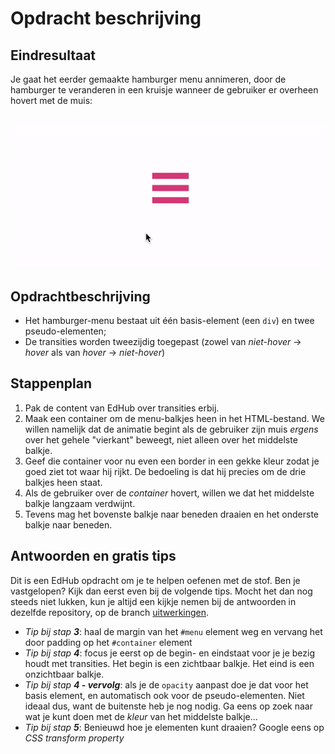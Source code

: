 # Opdracht beschrijving

## Eindresultaat
Je gaat het eerder gemaakte hamburger menu annimeren, door de hamburger te veranderen in een kruisje wanneer de gebruiker er overheen hovert met de muis:

![screenshot](./hamburger-icoon-animatie.gif)

## Opdrachtbeschrijving
- Het hamburger-menu bestaat uit één basis-element (een `div`) en twee pseudo-elementen;
- De transities worden tweezijdig toegepast (zowel van *niet-hover*  → *hover* als van *hover*  → *niet-hover*)

## Stappenplan
1. Pak de content van EdHub over transities erbij.
2. Maak een container om de menu-balkjes heen in het HTML-bestand. We willen namelijk dat de animatie begint als de gebruiker zijn muis *ergens* over het gehele "vierkant" beweegt, niet alleen over het middelste balkje.
3. Geef die container voor nu even een border in een gekke kleur zodat je goed ziet tot waar hij rijkt. De bedoeling is dat hij precies om de drie balkjes heen staat.
4. Als de gebruiker over de *container* hovert, willen we dat het middelste balkje langzaam verdwijnt.
5. Tevens mag het bovenste balkje naar beneden draaien en het onderste balkje naar beneden.

## Antwoorden en gratis tips
Dit is een EdHub opdracht om je te helpen oefenen met de stof. Ben je vastgelopen? Kijk dan eerst even bij de volgende tips. Mocht het dan nog steeds niet lukken, kun je altijd een kijkje nemen bij de antwoorden in dezelfde repository, op de branch [uitwerkingen](https://github.com/hogeschoolnovi/frontend-css-hamburger-transition/blob/uitwerkingen/styles.css).

- *Tip bij stap **3***: haal de margin van het `#menu` element weg en vervang het door padding op het `#container` element
- *Tip bij stap **4***: focus je eerst op de begin- en eindstaat voor je je bezig houdt met transities. Het begin is een zichtbaar balkje. Het eind is een onzichtbaar balkje.
- *Tip bij stap **4 - vervolg***: als je de `opacity` aanpast doe je dat voor het basis element, en automatisch ook voor de pseudo-elementen. Niet ideaal dus, want de buitenste heb je nog nodig. Ga eens op zoek naar wat je kunt doen met de *kleur* van het middelste balkje...
- *Tip bij stap **5***: Benieuwd hoe je elementen kunt draaien? Google eens op *CSS transform property*